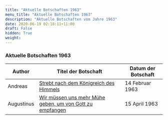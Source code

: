 ```yaml
---
title: "Aktuelle Botschaften 1963"
menu_title: "Aktuelle Botschaften 1963"
description: "Aktuelle Botschaften vom Jahre 1963"
date: 2020-06-19 02:18:11+11:00
draft: False
hidden: True
weight:
---
```

### Aktuelle Botschaften 1963

**Author** | **Titel der Botschaft** | **Datum der Botschaft**  
---|---|---
Andreas | [Strebt nach dem Königreich des Himmels](/aktuelle-botschaften/aktuelle-botschaften-in-reihenfolge-des-datums/aktuelle-botschaften-1963/strebt-nach-dem-koenigreich-des-himmels-anonym-andreas-14-februar-1963/) | 14 Februar 1963
Augustinus | [Wir müssen uns mehr Mühe geben, um von Gott zu empfangen ](/aktuelle-botschaften/aktuelle-botschaften-in-reihenfolge-des-datums/aktuelle-botschaften-1963/wir-muessen-uns-mehr-muehe-geben-um-von-gott-zu-empfangen-anonym-augustinus-15-april-1963/) | 15 April 1963

